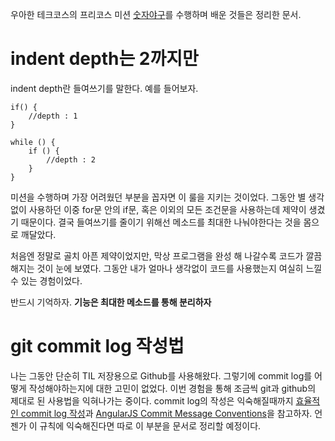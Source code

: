 우아한 테크코스의 프리코스 미션 [숫자야구](https://github.com/Consome1/java-baseball-precourse)를 수행하며 배운 것들은 정리한 문서.


# indent depth는 2까지만

indent depth란 들여쓰기를 말한다. 예를 들어보자.

    if() {
        //depth : 1
    }

    while () {
        if () {
            //depth : 2
        }
    }

미션을 수행하며 가장 어려웠던 부분을 꼽자면 이 룰을 지키는 것이었다. 그동안 별 생각 없이 사용하던 이중 for문 안의 if문, 혹은 이외의 모든 조건문을 사용하는데 제약이 생겼기 때문이다. 결국 들여쓰기를 줄이기 위해선 메소드를 최대한 나눠야한다는 것을 몸으로 깨달았다.

처음엔 정말로 골치 아픈 제약이었지만, 막상 프로그램을 완성 해 나갈수록 코드가 깔끔해지는 것이 눈에 보였다. 그동안 내가 얼마나 생각없이 코드를 사용했는지 여실히 느낄 수 있는 경험이었다. 

반드시 기억하자. **기능은 최대한 메소드를 통해 분리하자**

# git commit log 작성법

나는 그동안 단순히 TIL 저장용으로 Github를 사용해왔다. 그렇기에 commit log를 어떻게 작성해야하는지에 대한 고민이 없었다. 이번 경험을 통해 조금씩 git과 github의 제대로 된 사용법을 익혀나가는 중이다. commit log의 작성은 익숙해질때까지 [효율적인 commit log 작성](https://medium.com/humanscape-tech/%ED%9A%A8%EC%9C%A8%EC%A0%81%EC%9D%B8-commit-message-%EC%9E%91%EC%84%B1%EC%9D%84-%EC%9C%84%ED%95%9C-conventional-commits-ae885898e754)과 [AngularJS Commit Message Conventions](https://gist.github.com/stephenparish/9941e89d80e2bc58a153)을 참고하자. 언젠가 이 규칙에 익숙해진다면 따로 이 부분을 문서로 정리할 예정이다.

